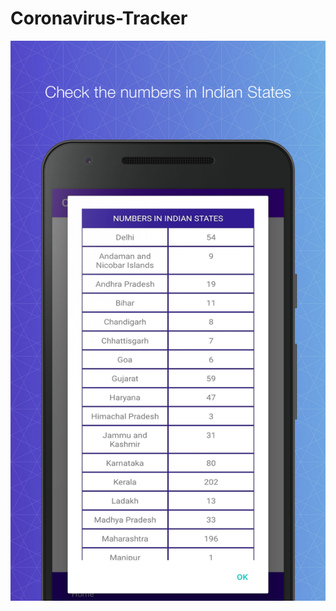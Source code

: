 # Coronavirus-Tracker

![Cases in Indian States](https://github.com/poojasngh432/Coronavirus-Tracker/blob/master/Screenshots/screenshot_1.png)
